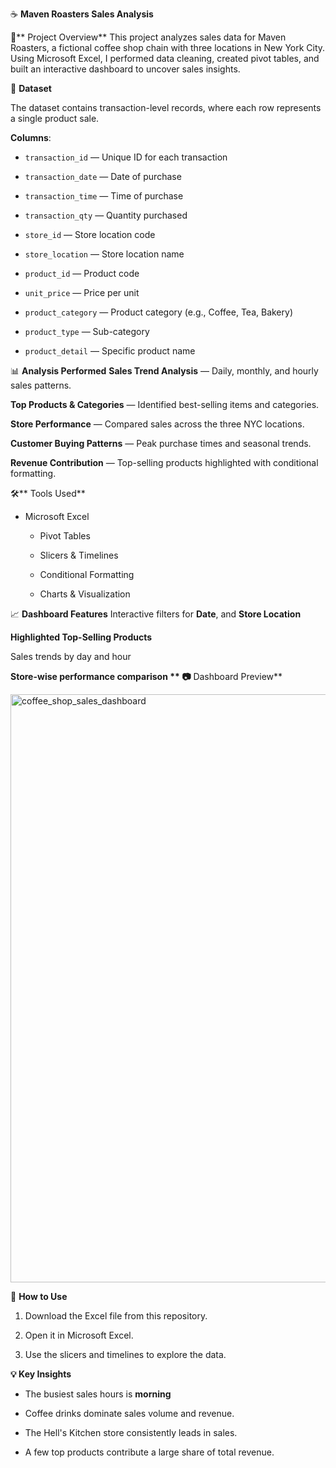 ☕ **Maven Roasters Sales Analysis**

📌** Project Overview**
This project analyzes sales data for Maven Roasters, a fictional coffee shop chain with three locations in New York City.
Using Microsoft Excel, I performed data cleaning, created pivot tables, and built an interactive dashboard to uncover sales insights.

📂 **Dataset**

The dataset contains transaction-level records, where each row represents a single product sale.

**Columns**:

- `transaction_id` — Unique ID for each transaction

- `transaction_date` — Date of purchase

- `transaction_time` — Time of purchase

- `transaction_qty` — Quantity purchased

- `store_id` — Store location code

- `store_location` — Store location name

- `product_id` — Product code

- `unit_price` — Price per unit

- `product_category` — Product category (e.g., Coffee, Tea, Bakery)

- `product_type` — Sub-category

- `product_detail` — Specific product name

📊 **Analysis Performed**
**Sales Trend Analysis** — Daily, monthly, and hourly sales patterns.

**Top Products & Categories** — Identified best-selling items and categories.

**Store Performance** — Compared sales across the three NYC locations.

**Customer Buying Patterns** — Peak purchase times and seasonal trends.

**Revenue Contribution** — Top-selling products highlighted with conditional formatting.

🛠** Tools Used**
- Microsoft Excel

  - Pivot Tables

  - Slicers & Timelines

  - Conditional Formatting

  - Charts & Visualization


📈 **Dashboard Features**
Interactive filters for **Date**, and **Store Location**

**Highlighted Top-Selling Products**

Sales trends by day and hour

**Store-wise performance comparison **
📷** Dashboard Preview**

<img width="1571" height="941" alt="coffee_shop_sales_dashboard" src="https://github.com/user-attachments/assets/39b45d17-07c9-4012-89d4-72cae271b4d6" />

🚀 **How to Use**
1. Download the Excel file from this repository.

2. Open it in Microsoft Excel.

3. Use the slicers and timelines to explore the data.


**💡 Key Insights**
- The busiest sales hours is **morning**

- Coffee drinks dominate sales volume and revenue.

- The Hell's Kitchen store consistently leads in sales.

- A few top products contribute a large share of total revenue.





